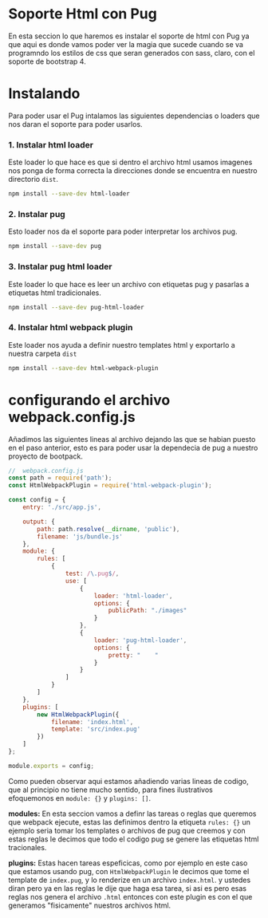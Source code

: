 # Soporte Html con Pug 

En esta seccion lo que haremos es instalar el soporte de html con Pug ya que aqui es donde vamos poder ver la magia que sucede cuando se va programndo los estilos de css que seran generados con sass, claro, con el soporte de bootstrap 4.


# Instalando 

Para poder usar el Pug intalamos las siguientes dependencias o loaders que nos daran el soporte para poder usarlos.

### 1. Instalar html loader

Este loader lo que hace es que si dentro el archivo html usamos imagenes nos ponga de forma correcta la direcciones donde se encuentra en nuestro directorio `dist`.

```bash
npm install --save-dev html-loader
```

### 2. Instalar pug

Esto loader nos da el soporte para poder interpretar los archivos pug.

```bash
npm install --save-dev pug
```

### 3. Instalar pug html loader

Este loader lo que hace es leer un archivo con etiquetas pug y pasarlas a etiquetas html tradicionales.

```bash
npm install --save-dev pug-html-loader
```

### 4. Instalar html webpack plugin

Este loader nos ayuda a definir nuestro templates html y exportarlo a nuestra carpeta `dist`

```bash
npm install --save-dev html-webpack-plugin
```

# configurando el archivo webpack.config.js

Añadimos las siguientes lineas al archivo dejando las que se habian puesto en el paso anterior, esto es para poder usar la dependecia de pug a nuestro proyecto de bootpack.

```javascript
//  webpack.config.js 
const path = require('path');
const HtmlWebpackPlugin = require('html-webpack-plugin');

const config = {
    entry: './src/app.js',

    output: {
        path: path.resolve(__dirname, 'public'),
        filename: 'js/bundle.js'
    },
    module: {
        rules: [
            {
                test: /\.pug$/,
                use: [
                    {
                        loader: 'html-loader',
                        options: {
                            publicPath: "./images"
                        }
                    },
                    {
                        loader: 'pug-html-loader', 
                        options: { 
                            pretty: "    " 
                        }
                    }
                ]
            }
        ]
    },
    plugins: [
        new HtmlWebpackPlugin({
            filename: 'index.html',
            template: 'src/index.pug'
        })
    ]
};

module.exports = config;
```

Como pueden observar aqui estamos añadiendo varias lineas de codigo, que al principio no tiene mucho sentido, para fines ilustrativos efoquemonos en  `module: {}` y `plugins: []`. 

**modules:** En esta seccion vamos a definr las tareas o reglas que queremos que webpack ejecute, estas las definimos dentro la etiqueta `rules: {}` un ejemplo seria tomar los templates o archivos de pug que creemos y con estas reglas le decimos que todo el codigo pug se genere las etiquetas html tracionales.

**plugins:** Estas hacen tareas espeficicas, como por ejemplo en este caso que estamos usando pug, con `HtmlWebpackPlugin` le decimos que tome el template de `index.pug`, y lo renderize en un archivo `index.html`. y ustedes diran pero ya en las reglas le dije que haga esa tarea, si asi es pero esas reglas nos genera el archivo `.html` entonces con este plugin es con el que generamos "fisicamente" nuestros archivos html.